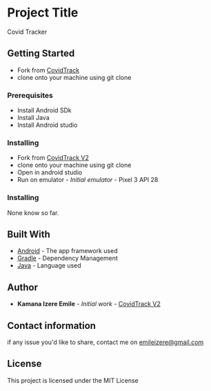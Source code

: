 # Project Title

Covid Tracker

## Getting Started

* Fork from [CovidTrack](https://github.com/emile067/covid-track)
* clone onto your machine using git clone

### Prerequisites

* Install Android SDk
* Install Java
* Install Android studio

### Installing

* Fork from [CovidTrack V2](https://github.com/emile067/covid-tracker2)
* clone onto your machine using git clone
* Open in android studio
* Run on emulator - *Initial emulator* - Pixel 3 API 28

### Installing

None know so far.

## Built With

* [Android](https://developer.android.com/) - The app framework used
* [Gradle](https://gradle.org/) - Dependency Management
* [Java](https://docs.oracle.com/en/java/) - Language used

## Author

* **Kamana Izere Emile** - *Initial work* - [CovidTrack V2](https://github.com/emile067/covid-tracker2)

## Contact information

if any issue you'd like to share, contact me on emileizere@gmail.com

## License

This project is licensed under the MIT License
